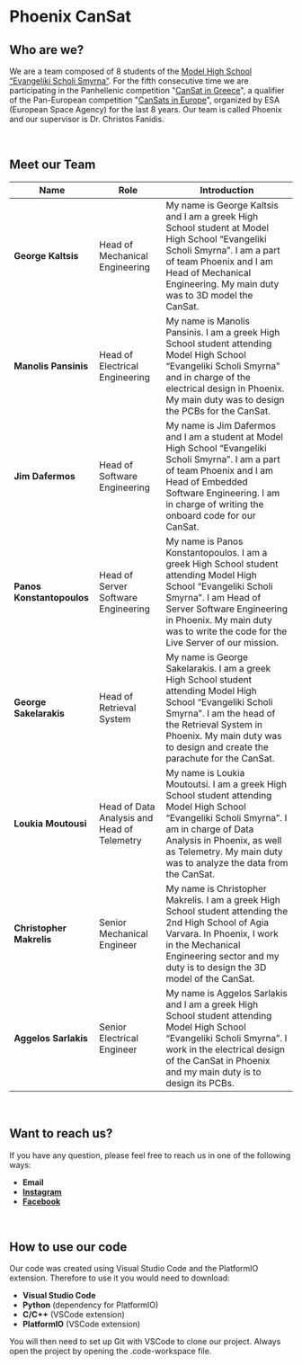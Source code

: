 # Phoenix CanSat

## Who are we?
We are a team composed of 8 students of the [Model High School “Evangeliki Scholi Smyrna”](http://lyk-evsch-n-smyrn.att.sch.gr/wordpress/?p=1322). For the fifth consecutive time we are participating in the Panhellenic competition "[CanSat in Greece](https://cansat.gr/)", a qualifier of the Pan-European competition "[CanSats in Europe](http://www.esa.int/SPECIALS/CanSat/SEMXTDCKP6G_0.html)", organized by ESA (European Space Agency) for the last 8 years. Our team is called Phoenix and our supervisor is Dr. Christos Fanidis.

&nbsp;
## Meet our Team
|                                Name                                |                              Role                              |                                                                                                                                     Introduction                                                                                                                                    |
| ------------------------------------------------------------------ | -------------------------------------------------------------- | ----------------------------------------------------------------------------------------------------------------------------------------------------------------------------------------------------------------------------------------------------------------------------------- |
|                         __George Kaltsis__                         |                 Head of Mechanical Engineering                 |                               My name is George Kaltsis and I am a greek High School student at Model High School “Evangeliki Scholi Smyrna”. I am a part of team Phoenix and I am Head of Mechanical Engineering. My main duty was to 3D model the CanSat.                               |
|                        __Manolis Pansinis__                        |                 Head of Electrical Engineering                 | My name is Manolis Pansinis. I am a greek High School student attending Model High School “Evangeliki Scholi Smyrna” and in charge of the electrical design in Phoenix. My main duty was to design the PCBs for the CanSat.  |
|                          __Jim Dafermos__                          |                  Head of Software Engineering                   |                               My name is Jim Dafermos and I am a student at Model High School “Evangeliki Scholi Smyrna”. I am a part of team Phoenix and I am Head of Embedded Software Engineering. I am in charge of writing the onboard code for our CanSat.              |
|                     __Panos Konstantopoulos__                      |               Head of Server Software Engineering                  |                           My name is Panos Konstantopoulos. I am a greek High School student attending Model High School “Evangeliki Scholi Smyrna”. I am Head of Server Software Engineering in Phoenix. My main duty was to write the code for the Live Server of our mission.                             |
|                       __George Sakelarakis__                       |                    Head of Retrieval System                    |               My name is George Sakelarakis. I am a greek High School student attending Model High School “Evangeliki Scholi Smyrna”. I am the head of the Retrieval System in Phoenix. My main duty was to design and create the parachute for the CanSat.               |
|                        __Loukia Moutousi__                         |           Head of Data Analysis and Head of Telemetry                   |               My name is Loukia Moutoutsi. I am a greek High School student attending Model High School “Evangeliki Scholi Smyrna”. I am in charge of Data Analysis in Phoenix, as well as Telemetry. My main duty was to analyze the data from the CanSat.
|                      __Christopher Makrelis__                      |                   Senior Mechanical Engineer                   |               My name is Christopher Makrelis. I am a greek High School student attending the 2nd High School of Agia Varvara. In Phoenix, I work in the Mechanical Engineering sector and my duty is to design the 3D model of the CanSat.              |
|                        __Aggelos Sarlakis__                        |                   Senior Electrical Engineer                   | My name is Aggelos Sarlakis and I am a greek High School student attending Model High School “Evangeliki Scholi Smyrna”. I work in the electrical design of the CanSat in Phoenix and my main duty is to design its PCBs.  |

&nbsp;
## Want to reach us?
If you have any question, please feel free to reach us in one of the following ways:
* __Email__
* [__Instagram__](https://www.instagram.com/phoenix_cansat/)
* [__Facebook__](https://www.facebook.com/phoenixcansatteam/?refsrc=deprecated&_rdc=1&_rdr)

&nbsp;
## How to use our code
Our code was created using Visual Studio Code and the PlatformIO extension. Therefore to use it you would need to download:

* __Visual Studio Code__
* __Python__ (dependency for PlatformIO)
* __C/C++__ (VSCode extension)
* __PlatformIO__ (VSCode extension)

You will then need to set up Git with VSCode to clone our project. Always open the project by opening the .code-workspace file.